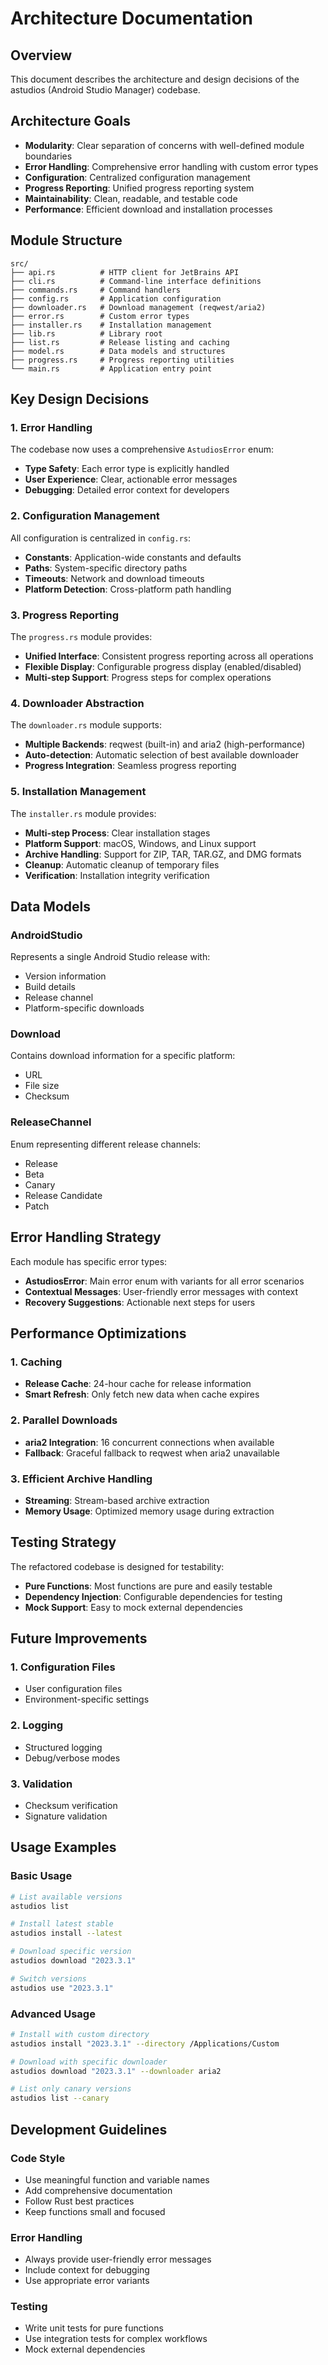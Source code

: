 # Architecture Documentation

## Overview

This document describes the architecture and design decisions of the astudios (Android Studio Manager) codebase.

## Architecture Goals

- **Modularity**: Clear separation of concerns with well-defined module boundaries
- **Error Handling**: Comprehensive error handling with custom error types
- **Configuration**: Centralized configuration management
- **Progress Reporting**: Unified progress reporting system
- **Maintainability**: Clean, readable, and testable code
- **Performance**: Efficient download and installation processes

## Module Structure

```
src/
├── api.rs          # HTTP client for JetBrains API
├── cli.rs          # Command-line interface definitions
├── commands.rs     # Command handlers
├── config.rs       # Application configuration
├── downloader.rs   # Download management (reqwest/aria2)
├── error.rs        # Custom error types
├── installer.rs    # Installation management
├── lib.rs          # Library root
├── list.rs         # Release listing and caching
├── model.rs        # Data models and structures
├── progress.rs     # Progress reporting utilities
└── main.rs         # Application entry point
```

## Key Design Decisions

### 1. Error Handling

The codebase now uses a comprehensive `AstudiosError` enum:

- **Type Safety**: Each error type is explicitly handled
- **User Experience**: Clear, actionable error messages
- **Debugging**: Detailed error context for developers

### 2. Configuration Management

All configuration is centralized in `config.rs`:

- **Constants**: Application-wide constants and defaults
- **Paths**: System-specific directory paths
- **Timeouts**: Network and download timeouts
- **Platform Detection**: Cross-platform path handling

### 3. Progress Reporting

The `progress.rs` module provides:

- **Unified Interface**: Consistent progress reporting across all operations
- **Flexible Display**: Configurable progress display (enabled/disabled)
- **Multi-step Support**: Progress steps for complex operations

### 4. Downloader Abstraction

The `downloader.rs` module supports:

- **Multiple Backends**: reqwest (built-in) and aria2 (high-performance)
- **Auto-detection**: Automatic selection of best available downloader
- **Progress Integration**: Seamless progress reporting

### 5. Installation Management

The `installer.rs` module provides:

- **Multi-step Process**: Clear installation stages
- **Platform Support**: macOS, Windows, and Linux support
- **Archive Handling**: Support for ZIP, TAR, TAR.GZ, and DMG formats
- **Cleanup**: Automatic cleanup of temporary files
- **Verification**: Installation integrity verification

## Data Models

### AndroidStudio

Represents a single Android Studio release with:
- Version information
- Build details
- Release channel
- Platform-specific downloads

### Download

Contains download information for a specific platform:
- URL
- File size
- Checksum

### ReleaseChannel

Enum representing different release channels:
- Release
- Beta
- Canary
- Release Candidate
- Patch

## Error Handling Strategy

Each module has specific error types:

- **AstudiosError**: Main error enum with variants for all error scenarios
- **Contextual Messages**: User-friendly error messages with context
- **Recovery Suggestions**: Actionable next steps for users

## Performance Optimizations

### 1. Caching

- **Release Cache**: 24-hour cache for release information
- **Smart Refresh**: Only fetch new data when cache expires

### 2. Parallel Downloads

- **aria2 Integration**: 16 concurrent connections when available
- **Fallback**: Graceful fallback to reqwest when aria2 unavailable

### 3. Efficient Archive Handling

- **Streaming**: Stream-based archive extraction
- **Memory Usage**: Optimized memory usage during extraction

## Testing Strategy

The refactored codebase is designed for testability:

- **Pure Functions**: Most functions are pure and easily testable
- **Dependency Injection**: Configurable dependencies for testing
- **Mock Support**: Easy to mock external dependencies

## Future Improvements

### 1. Configuration Files
- User configuration files
- Environment-specific settings

### 2. Logging
- Structured logging
- Debug/verbose modes

### 3. Validation
- Checksum verification
- Signature validation

## Usage Examples

### Basic Usage
```bash
# List available versions
astudios list

# Install latest stable
astudios install --latest

# Download specific version
astudios download "2023.3.1"

# Switch versions
astudios use "2023.3.1"
```

### Advanced Usage
```bash
# Install with custom directory
astudios install "2023.3.1" --directory /Applications/Custom

# Download with specific downloader
astudios download "2023.3.1" --downloader aria2

# List only canary versions
astudios list --canary
```

## Development Guidelines

### Code Style
- Use meaningful function and variable names
- Add comprehensive documentation
- Follow Rust best practices
- Keep functions small and focused

### Error Handling
- Always provide user-friendly error messages
- Include context for debugging
- Use appropriate error variants

### Testing
- Write unit tests for pure functions
- Use integration tests for complex workflows
- Mock external dependencies
